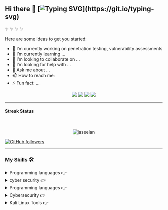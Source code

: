 ## Hi there 👋 [![Typing SVG](https://readme-typing-svg.herokuapp.com?font=&color=43dc12&size=24&lines=My+name+is+jaseelan..;)](https://git.io/typing-svg)


 ✨  ✨ ✨  ✨

Here are some ideas to get you started:

- 🔭  I’m currently working on penetration testing, vulnerability assessments
- 🌱 I’m currently learning ...
- 👯 I’m looking to collaborate on ...
- 🤔 I’m looking for help with ...
- 💬 Ask me about ...
- 📫 How to reach me:
- ⚡ Fun fact: ...


 <p align="center">
  <img src="https://img.shields.io/badge/name - jasee-blue" />
  <img src="https://img.shields.io/badge/Study-Software engineering-blue" />
  <a url="https://www.sliit.lk/"><img src="https://img.shields.io/badge/From -Sri%20Lanka-blue" /></a>
  <img src="https://img.shields.io/badge/Languages-Tamil, English%20%26%20-blue" />
</p>

---


####  Streak Status 
<br>
<p align="center"><img src="https://github-readme-streak-stats.herokuapp.com/?user=jaseelan&theme=light" alt="jaseelan"  /></p>


[![GitHub followers](https://img.shields.io/github/followers/jaseelan.svg?style=social&label=Followers)](https://github.com/jaseelan?tab=followers)

---

###  My Skills 🛠️

<details>
<summary>Programming languages 👉</summary>

<p align="center"> 

  &emsp; 
  <a href="https://www.cprogramming.com/" target="_blank"> 
    <img alt="C" src="https://img.shields.io/badge/C%20-%232370ED.svg?logo=c&logoColor=white">
  </a> 
  &emsp;
  <a href="https://www.w3schools.com/cpp/" target="_blank"> 
  
  </a> 
  &emsp;
  <a href="https://developer.mozilla.org/en-US/docs/Web/JavaScript" target="_blank"> 
     <img alt="JavaScript" src="https://img.shields.io/badge/JavaScript%20-%23F7DF1E.svg?logo=javascript&logoColor=black">
   </a>
  &emsp;
  <a href="https://www.java.com" target="_blank"> 
    <img alt="Java" src="https://img.shields.io/badge/Java-%23007396.svg?logo=java&logoColor=white">
  </a>
  &emsp;
   <a href="https://www.python.org" target="_blank">
    <img alt="Python" src="https://img.shields.io/badge/Python%20-%2314354C.svg?logo=python&logoColor=white">
  </a>
  &emsp;
  <a href="https://www.php.net/">
    <img alt="PHP" src="https://img.shields.io/badge/PHP-%23777BB4.svg?logo=php&logoColor=white"/>
  </a>
</p>
</details>



<details>
<summary>cyber security 👉</summary>
<p align="center"> 

  &emsp; 
  <a href="https://www.w3.org/html/" target="_blank"> 
   <img alt="HTML" src="https://img.shields.io/badge/HTML5%20-%23E34F26.svg?logo=html5&logoColor=white">
  </a>   
  &emsp;
  <a href="https://www.w3schools.com/css/" target="_blank">
    <img alt="CSS" src="https://img.shields.io/badge/CSS%20-%231572B6.svg?logo=css3&logoColor=white">
  </a>
</p>
</details>



<details> <summary>Programming languages 👉</summary> <p align="center"> &emsp; <a href="https://www.cprogramming.com/" target="_blank"> <img alt="C" src="https://img.shields.io/badge/C%20-%232370ED.svg?logo=c&logoColor=white"> </a> &emsp; <a href="https://www.w3schools.com/cpp/" target="_blank"> <img alt="C++" src="https://img.shields.io/badge/C%2B%2B-%2300599C.svg?logo=c%2B%2B&logoColor=white"> </a> &emsp; <a href="https://developer.mozilla.org/en-US/docs/Web/JavaScript" target="_blank"> <img alt="JavaScript" src="https://img.shields.io/badge/JavaScript%20-%23F7DF1E.svg?logo=javascript&logoColor=black"> </a> &emsp; <a href="https://www.java.com" target="_blank"> <img alt="Java" src="https://img.shields.io/badge/Java-%23007396.svg?logo=java&logoColor=white"> </a> &emsp; <a href="https://www.python.org" target="_blank"> <img alt="Python" src="https://img.shields.io/badge/Python%20-%2314354C.svg?logo=python&logoColor=white"> </a> &emsp; <a href="https://www.php.net/"> <img alt="PHP" src="https://img.shields.io/badge/PHP-%23777BB4.svg?logo=php&logoColor=white"/> </a> </p> </details> <details> <summary>Cybersecurity 👉</summary> <p align="center"> &emsp; <a href="https://www.w3.org/html/" target="_blank"> <img alt="HTML" src="https://img.shields.io/badge/HTML5%20-%23E34F26.svg?logo=html5&logoColor=white"> </a> &emsp; <a href="https://www.w3schools.com/css/" target="_blank"> <img alt="CSS" src="https://img.shields.io/badge/CSS%20-%231572B6.svg?logo=css3&logoColor=white"> </a> &emsp; <a href="https://www.kali.org/" target="_blank"> <img alt="Kali Linux" src="https://img.shields.io/badge/Kali%20Linux-%2355575F.svg?logo=kali-linux&logoColor=white"> </a> </p> </details> <details> <summary>Kali Linux Tools 👉</summary> <p align="center"> &emsp; <a href="#"><img alt="Bettercap" src="https://img.shields.io/badge/Bettercap%20-%23A259FF.svg?logo=linux&logoColor=white"></a> &emsp; <a href="#"><img alt="Metasploit" src="https://img.shields.io/badge/Metasploit%20-%231E90FF.svg?logo=metasploit&logoColor=white"></a> &emsp; <a href="#"><img alt="WPScan" src="https://img.shields.io/badge/WPScan%20-%23FF4500.svg?logo=wordpress&logoColor=white"></a> </p> </details>
